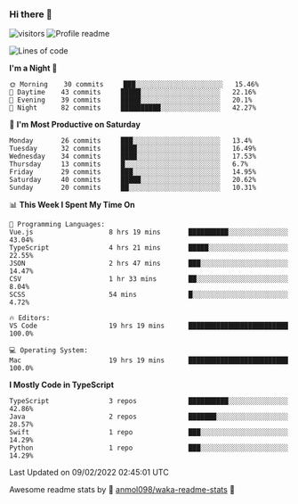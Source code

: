 ### Hi there 👋  
![visitors](https://visitor-badge.laobi.icu/badge?page_id=leverglowh) ![Profile readme](https://github.com/leverglowh/leverglowh/workflows/Profile%20readme/badge.svg?branch=master)

<!--START_SECTION:waka-->
![Lines of code](https://img.shields.io/badge/From%20Hello%20World%20I%27ve%20Written-17%20Thousand%20lines%20of%20code-blue)

**I'm a Night 🦉** 

```text
🌞 Morning    30 commits     ███░░░░░░░░░░░░░░░░░░░░░░   15.46% 
🌆 Daytime    43 commits     █████░░░░░░░░░░░░░░░░░░░░   22.16% 
🌃 Evening    39 commits     █████░░░░░░░░░░░░░░░░░░░░   20.1% 
🌙 Night      82 commits     ██████████░░░░░░░░░░░░░░░   42.27%

```
📅 **I'm Most Productive on Saturday** 

```text
Monday       26 commits     ███░░░░░░░░░░░░░░░░░░░░░░   13.4% 
Tuesday      32 commits     ████░░░░░░░░░░░░░░░░░░░░░   16.49% 
Wednesday    34 commits     ████░░░░░░░░░░░░░░░░░░░░░   17.53% 
Thursday     13 commits     █░░░░░░░░░░░░░░░░░░░░░░░░   6.7% 
Friday       29 commits     ███░░░░░░░░░░░░░░░░░░░░░░   14.95% 
Saturday     40 commits     █████░░░░░░░░░░░░░░░░░░░░   20.62% 
Sunday       20 commits     ██░░░░░░░░░░░░░░░░░░░░░░░   10.31%

```


📊 **This Week I Spent My Time On** 

```text
💬 Programming Languages: 
Vue.js                   8 hrs 19 mins       ██████████░░░░░░░░░░░░░░░   43.04% 
TypeScript               4 hrs 21 mins       █████░░░░░░░░░░░░░░░░░░░░   22.55% 
JSON                     2 hrs 47 mins       ███░░░░░░░░░░░░░░░░░░░░░░   14.47% 
CSV                      1 hr 33 mins        ██░░░░░░░░░░░░░░░░░░░░░░░   8.04% 
SCSS                     54 mins             █░░░░░░░░░░░░░░░░░░░░░░░░   4.72%

🔥 Editors: 
VS Code                  19 hrs 19 mins      █████████████████████████   100.0%

💻 Operating System: 
Mac                      19 hrs 19 mins      █████████████████████████   100.0%

```

**I Mostly Code in TypeScript** 

```text
TypeScript               3 repos             ██████████░░░░░░░░░░░░░░░   42.86% 
Java                     2 repos             ███████░░░░░░░░░░░░░░░░░░   28.57% 
Swift                    1 repo              ███░░░░░░░░░░░░░░░░░░░░░░   14.29% 
Python                   1 repo              ███░░░░░░░░░░░░░░░░░░░░░░   14.29%

```



 Last Updated on 09/02/2022 02:45:01 UTC
<!--END_SECTION:waka-->


Awesome readme stats by :star2: [anmol098/waka-readme-stats](https://github.com/anmol098/waka-readme-stats) :star2:
